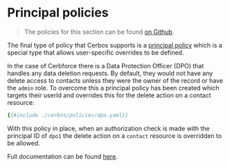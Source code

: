 # Principal policies

> The policies for this section can be found [on Github](https://github.com/cerbos/tutorial/tree/main/src/08-principal-policies/cerbos).

The final type of policy that Cerbos supports is a [principal policy](https://docs.cerbos.dev/cerbos/latest/policies/principal_policies.html) which is a special type that allows user-specific overrides to be defined.

In the case of Cerbforce there is a Data Protection Officer (DPO) that handles any data deletion requests. By default, they would not have any delete access to contacts unless they were the owner of the record or have the `admin` role. To overcome this a principal policy has been created which targets their userId and overrides this for the delete action on a contact resource:

```yaml
{{#include ./cerbos/policies/dpo.yaml}}
```

With this policy in place, when an authorization check is made with the principal ID of `dpo1` the delete action on a `contact` resource is overridden to be allowed.

Full documentation can be found [here](https://docs.cerbos.dev/cerbos/latest/policies/principal_policies.html).